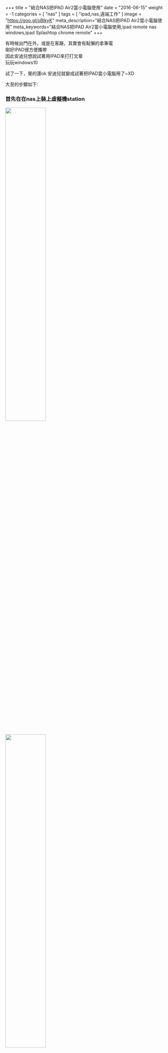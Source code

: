 +++
title = "結合NAS把IPAD Air2當小電腦使用"
date = "2016-06-15"
weight = -1
categories = [ "nas" ]
tags = [ "ipad,nas,遠端工作" ]
image = "https://goo.gl/oBlkyK"
meta_description="結合NAS把IPAD Air2當小電腦使用"
meta_keywords="結合NAS把IPAD Air2當小電腦使用,ipad remote nas windows,ipad Splashtop chrome remote"
+++

有時候出門在外，或是在客廰，其實會有點懶的拿筆電  
剛好IPAD很方便攜帶    
因此安迪兒想說試著用IPAD來打打文章  
玩玩windows10  

試了一下，覺的還ok
安迪兒就變成試著把IPAD當小電腦用了~XD      

大至的步驟如下:  
### 首先在在nas上裝上虛擬機station  
<img src="https://goo.gl/kxiAbE" width="50%">   <img src="https://goo.gl/n0Xrpt" width="50%">  

**設定網路卡**    
https://goo.gl/07ZWOM   

**建立機器**    
<img src="https://goo.gl/snmRWz" width="50%">
<img src="https://goo.gl/lT73Bi" width="50%">  

#### 設定一下windows10  
裝完後可以先使用安裝時設定的vnc網頁連線進去  
<img src="https://goo.gl/NYQsvg" width="50%">  
<img src="https://goo.gl/zaGvSD" width="50%">  

**設定遠端連線**  
安迪兒大約試了一下連線軟體
splashtop、teamviewer、chrome remote desktop、微軟原生的Remote Desktop  
最後的習慣是  
在家時用splashtop(較方便)  
出門在咖啡廰時用Chrome遠端連線(google帳號認證安全性較高)  
<img src="https://goo.gl/ReLjzJ" width="50%">  
<img src="https://goo.gl/OwXtmI" width="50%">

安迪兒這邊用chrome的遠端連線  
<img src="https://goo.gl/BeYt28" width="50%">  

#### 讓IPAD和藍芽鍵盤連線  
順利的話，再加上遠端連線，應該就可以在上面打打字  
看看word、網頁之類的  
<img src="https://goo.gl/crKJRO" width="50%"><img src="https://goo.gl/Ax9qMc" width="50%">  
<img src="https://goo.gl/9C7LNo" width="50%"><img src="https://goo.gl/v3LeLL" width="50%">  

#### 滑鼠呢?  
大家都知道的IPAD不支援滑鼠    
除非jb安裝別的藍芽套件  
所以好的遠端軟體就很重要了，用手指直接當滑鼠點   

但如果在家的話，安迪兒是在NAS上外接USB滑鼠  
然後把USB設定給裡面的windows10虛擬機  

滑鼠移動時遠端桌面裡的指標也會跟著移動  
感覺有慢一些些不過還ok啦,有像在用滑鼠的fu  
有NAS掛windows還蠻方便的~XD  
<img src="https://goo.gl/THlDL2" width="50%">


之後win10就留在NAS上，在家或在外面  
IPAD隨時透過連線就可以馬上連回來使用了  

日後不用再帶筆電出門，還蠻方便的~  
(這讓安迪兒有想試試IPAD PRO的fu吶)

以上!收工嘍~  

(本篇文章是在IPAD上完成的~XD)
